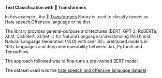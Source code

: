 **Text Classification with 🤗 Transformers**


In this example , the 🤗 [Transformers](https://huggingface.co/transformers/index.html) library is used to classify tweets as Hate speech,Offensive language or neither.

The library provides general-purpose architectures (BERT, GPT-2, RoBERTa, XLM, DistilBert, XLNet…) for Natural Language Understanding (NLU) and Natural Language Generation (NLG) with over 32+ pretrained models in 100+ languages and deep interoperability between Jax, PyTorch and TensorFlow.

The approach followed was to fine-tune a pre-trained BERT model. 

The dataset used was the [hate speech and offensive language dataset](https://www.kaggle.com/mrmorj/hate-speech-and-offensive-language-dataset)
